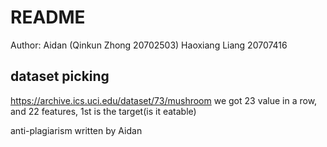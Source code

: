 # README
Author: 
Aidan (Qinkun Zhong 20702503)
Haoxiang Liang 20707416

## dataset picking
https://archive.ics.uci.edu/dataset/73/mushroom
we got 23 value in a row, and 22 features, 1st is the target(is it eatable)





































































































anti-plagiarism written by Aidan